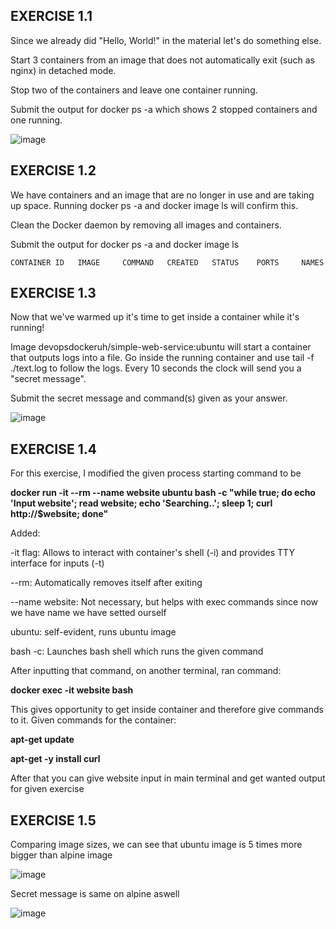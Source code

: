 ## EXERCISE 1.1

Since we already did "Hello, World!" in the material let's do something else.

Start 3 containers from an image that does not automatically exit (such as nginx) in detached mode.

Stop two of the containers and leave one container running.

Submit the output for docker ps -a which shows 2 stopped containers and one running.

![image](https://github.com/OliverK03/MOOC_DevOps/assets/161088975/12f68608-4ba9-41d2-8119-9ccda32c26d9)

## EXERCISE 1.2

We have containers and an image that are no longer in use and are taking up space. Running docker ps -a and docker image ls will confirm this.

Clean the Docker daemon by removing all images and containers.

Submit the output for docker ps -a and docker image ls

```shell
CONTAINER ID   IMAGE     COMMAND   CREATED   STATUS    PORTS     NAMES
```

## EXERCISE 1.3

Now that we've warmed up it's time to get inside a container while it's running!

Image devopsdockeruh/simple-web-service:ubuntu will start a container that outputs logs into a file. Go inside the running container and use tail -f ./text.log to follow the logs. Every 10 seconds the clock will send you a "secret message".

Submit the secret message and command(s) given as your answer.

![image](https://github.com/OliverK03/MOOC_DevOps/assets/161088975/25f0fbcb-76f3-40b4-86fc-cc0f9f2c6884)

## EXERCISE 1.4

For this exercise, I modified the given process starting command to be

**docker run -it --rm --name website ubuntu bash -c "while true; do echo 'Input website'; read website; echo 'Searching..'; sleep 1; curl http://$website; done"**

Added:

-it flag: Allows to interact with container's shell (-i) and provides TTY interface for inputs (-t)

--rm: Automatically removes itself after exiting

--name website: Not necessary, but helps with exec commands since now we have name we have setted ourself

ubuntu: self-evident, runs ubuntu image

bash -c: Launches bash shell which runs the given command

After inputting that command, on another terminal, ran command:

**docker exec -it website bash**

This gives opportunity to get inside container and therefore give commands to it.
Given commands for the container:

**apt-get update**

**apt-get -y install curl**

After that you can give website input in main terminal and get wanted output for given exercise

## EXERCISE 1.5

Comparing image sizes, we can see that ubuntu image is 5 times more bigger than alpine image

![image](https://github.com/OliverK03/MOOC_DevOps/assets/161088975/f2b171be-f4af-41f8-bfa8-c3c7b7657892)

Secret message is same on alpine aswell

![image](https://github.com/OliverK03/MOOC_DevOps/assets/161088975/0fd8cd1f-6d2c-4ffe-b2e6-e6fd2f792411)

